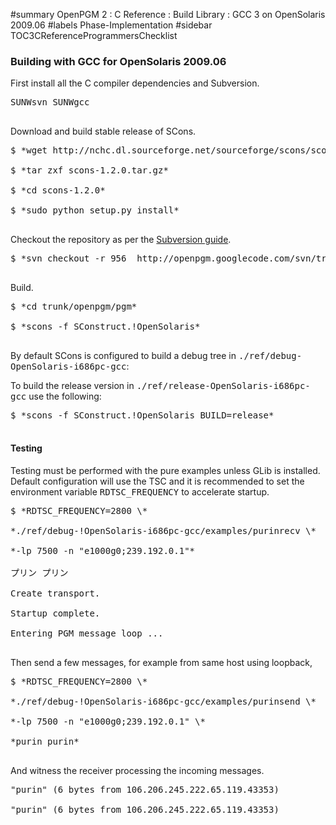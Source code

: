 ﻿#summary OpenPGM 2 : C Reference : Build Library : GCC 3 on OpenSolaris 2009.06
#labels Phase-Implementation
#sidebar TOC3CReferenceProgrammersChecklist
### Building with GCC for OpenSolaris 2009.06 ###
First install all the C compiler dependencies and Subversion.
<pre>
SUNWsvn SUNWgcc<br>
</pre>
Download and build stable release of SCons.
<pre>
$ *wget http://nchc.dl.sourceforge.net/sourceforge/scons/scons-1.2.0.tar.gz *<br>
$ *tar zxf scons-1.2.0.tar.gz*<br>
$ *cd scons-1.2.0*<br>
$ *sudo python setup.py install*<br>
</pre>
Checkout the repository as per the [Subversion guide](http://code.google.com/p/openpgm/source/checkout).
<pre>
$ *svn checkout -r 956  http://openpgm.googlecode.com/svn/trunk *<br>
</pre>
Build.
<pre>
$ *cd trunk/openpgm/pgm*<br>
$ *scons -f SConstruct.!OpenSolaris*<br>
</pre>
By default SCons is configured to build a debug tree in <tt>./ref/debug-OpenSolaris-i686pc-gcc</tt>:

To build the release version in <tt>./ref/release-OpenSolaris-i686pc-gcc</tt> use the following:
<pre>
$ *scons -f SConstruct.!OpenSolaris BUILD=release*<br>
</pre>

#### Testing ####
Testing must be performed with the pure examples unless GLib is installed.  Default configuration will use the TSC and it is recommended to set the environment variable <tt>RDTSC_FREQUENCY</tt> to accelerate startup.
<pre>
$ *RDTSC_FREQUENCY=2800 \*<br>
*./ref/debug-!OpenSolaris-i686pc-gcc/examples/purinrecv \*<br>
*-lp 7500 -n "e1000g0;239.192.0.1"*<br>
プリン プリン<br>
Create transport.<br>
Startup complete.<br>
Entering PGM message loop ...<br>
</pre>
Then send a few messages, for example from same host using loopback,
<pre>
$ *RDTSC_FREQUENCY=2800 \*<br>
*./ref/debug-!OpenSolaris-i686pc-gcc/examples/purinsend \*<br>
*-lp 7500 -n "e1000g0;239.192.0.1" \*<br>
*purin purin*<br>
</pre>
And witness the receiver processing the incoming messages.
<pre>
"purin" (6 bytes from 106.206.245.222.65.119.43353)<br>
"purin" (6 bytes from 106.206.245.222.65.119.43353)<br>
</pre>